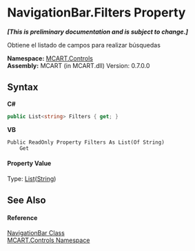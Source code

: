 # NavigationBar.Filters Property 
 _**\[This is preliminary documentation and is subject to change.\]**_

Obtiene el listado de campos para realizar búsquedas

**Namespace:**&nbsp;<a href="1c9d7a8e-81d4-838a-f87d-7379b253b6ce">MCART.Controls</a><br />**Assembly:**&nbsp;MCART (in MCART.dll) Version: 0.7.0.0

## Syntax

**C#**<br />
``` C#
public List<string> Filters { get; }
```

**VB**<br />
``` VB
Public ReadOnly Property Filters As List(Of String)
	Get
```


#### Property Value
Type: <a href="http://msdn2.microsoft.com/es-es/library/6sh2ey19" target="_blank">List</a>(<a href="http://msdn2.microsoft.com/es-es/library/s1wwdcbf" target="_blank">String</a>)

## See Also


#### Reference
<a href="f8adee10-4c70-0c35-f2ea-0afdd2e92957">NavigationBar Class</a><br /><a href="1c9d7a8e-81d4-838a-f87d-7379b253b6ce">MCART.Controls Namespace</a><br />